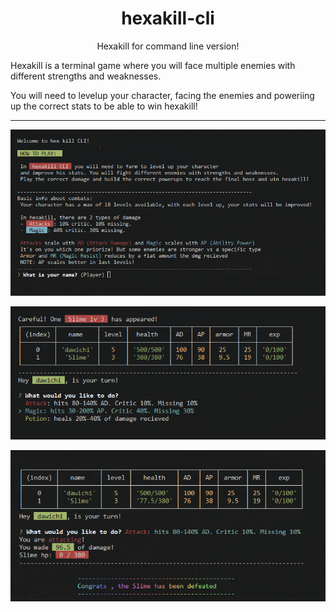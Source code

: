 <h1 align="center">hexakill-cli</h1>

<p align="center">Hexakill for command line version!</p>


Hexakill is a terminal game where you will face multiple enemies with different strengths and weaknesses.

You will need to levelup your character, facing the enemies and poweriing up the correct stats to be able to win hexakill!

---

![showcase](./showcase.png)

![showcase](./showcase2.png)

![showcase](./showcase3.png)